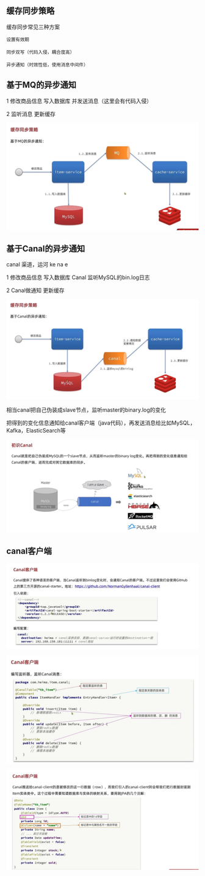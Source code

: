 缓存同步策略
---

缓存同步常见三种方案

    设置有效期
    
    同步双写（代码入侵，耦合度高）

    异步通知（时效性低，使用消息中间件）


基于MQ的异步通知
---
1   修改商品信息 写入数据库 并发送消息（这里会有代码入侵）

2   监听消息 更新缓存

![img_32.png](img_32.png)

基于Canal的异步通知
---

canal 渠道，运河 ke na e

1   修改商品信息 写入数据库 Canal 监听MySQL的bin.log日志

2   Canal做通知 更新缓存

![img_33.png](img_33.png)

相当canal把自己伪装成slave节点，监听master的binary.log的变化

把得到的变化信息通知给canal客户端（java代码），再发送消息给比如MySQL，Kafka，ElasticSearch等

![img_34.png](img_34.png)

canal客户端
---

![img_35.png](img_35.png)

![img_36.png](img_36.png)

![img_37.png](img_37.png)